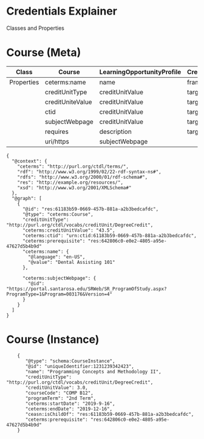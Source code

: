 # Credentials Explainer
Classes and Properties


# Course (Meta)
| Class	       	| Course		|LearningOpportunityProfile  	| CredentialAlignmentObject	|
| ------------- |---------------	|----- 				| -----				|
|Properties	|ceterms:name		|name           		| frameworkName               	|
|		|creditUnitType 	|creditUnitValue		| targetNodeName		|		
|		|creditUniteValue	|creditUnitValue		| targetNodeName		|		
|		|ctid		 	|creditUnitValue		| targetNodeName		|		
|		|subjectWebpage 	|creditUnitValue		| targetNodeName		|		
|		|requires       	|description    		| targetNode			|
|		|uri/https		|subjectWebpage 		|				|

```
{
  "@context": {
    "ceterms": "http://purl.org/ctdl/terms/",
    "rdf": "http://www.w3.org/1999/02/22-rdf-syntax-ns#",
    "rdfs": "http://www.w3.org/2000/01/rdf-schema#",
    "res": "http://example.org/resources/",
    "xsd": "http://www.w3.org/2001/XMLSchema#"
  },
  "@graph": [
    {
      "@id": "res:61183b59-0669-457b-881a-a2b3bedcafdc",
      "@type": "ceterms:Course",
      "creditUnitType": "http://purl.org/ctdl/vocabs/creditUnit/DegreeCredit",
      "ceterms:creditUnitValue": "43.5",
      "ceterms:ctid": "urn:ctid:61183b59-0669-457b-881a-a2b3bedcafdc",
      "ceterms:prerequisite": "res:642806c0-e0e2-4805-a95e-47627d5b4b9d"
      "ceterms:name": {
        "@language": "en-US",
        "@value": "Dental Assisting 101"
      },

      "ceterms:subjectWebpage": {
        "@id": "https://portal.santarosa.edu/SRWeb/SR_ProgramOfStudy.aspx?ProgramType=1&Program=003176&Version=4"
      }
    }
  ]
}
```

# Course (Instance)

```
    {
       "@type": "schema:CourseInstance",
       "@id": "uniqueIdentifier:1231239342423",
       "name": "Programming Concepts and Methodology II",
       "creditUnitType": "http://purl.org/ctdl/vocabs/creditUnit/DegreeCredit",
       "creditUnitValue": 3.0,
       "courseCode": "COMP B12",
       "programTerm": "2nd Term",
       "ceterms:startDate": "2019-9-16",
       "ceterms:endDate": "2019-12-16",
       "ceasn:isChildOf": "res:61183b59-0669-457b-881a-a2b3bedcafdc",
       "ceterms:prerequisite": "res:642806c0-e0e2-4805-a95e-47627d5b4b9d"
    }
```

